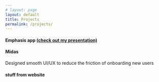 ```yaml
---
# layout: page
layout: default
title: Projects
permalink: /projects/
---
```


#### Emphasis app [(check out my presentation)](https://docs.google.com/presentation/d/187UEOYPYJdDcrWvIYPykuSc6LD5ViT4uxG8TQ4wKL5w/edit?usp=sharing)



#### Midas
Designed smooth UI/UX to reduce the friction of onboarding new users <br/>

#### stuff from website